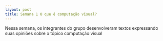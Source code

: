 ```yaml
---
layout: post
title: Semana 1 O que é computação visual?
---
```


Nessa semana, os integrantes do grupo desenvolveram textos expressando suas opiniões sobre o tópico computação visual

